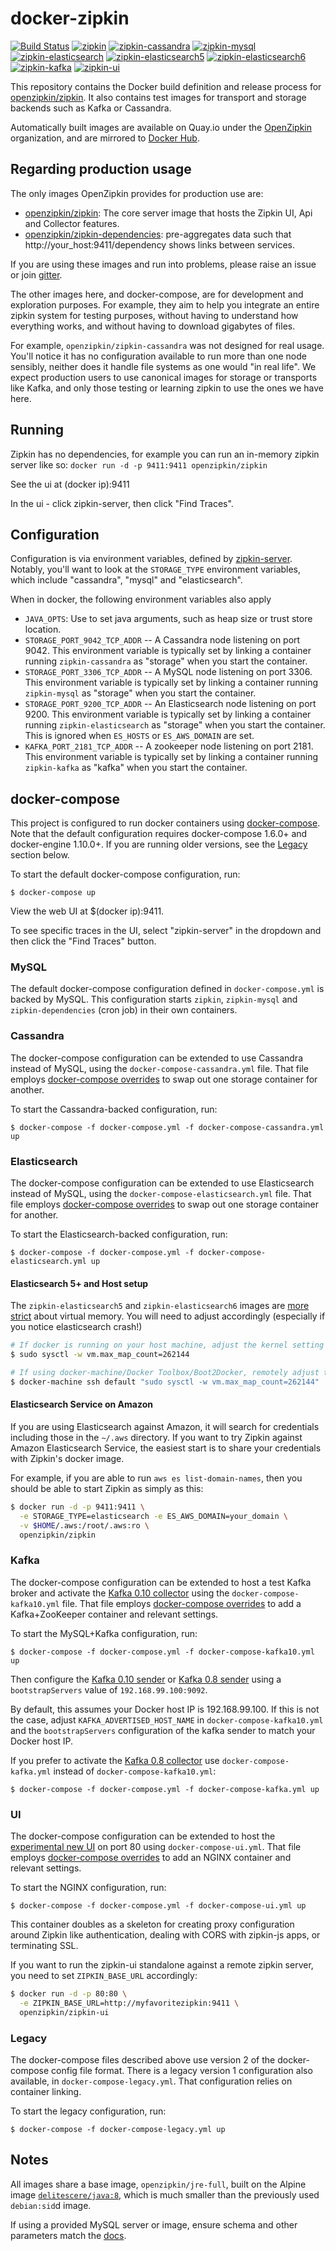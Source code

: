 # docker-zipkin

[![Build Status](https://travis-ci.org/openzipkin/docker-zipkin.svg)](https://travis-ci.org/openzipkin/docker-zipkin)
[![zipkin](https://quay.io/repository/openzipkin/zipkin/status "zipkin")](https://quay.io/repository/openzipkin/zipkin)
[![zipkin-cassandra](https://quay.io/repository/openzipkin/zipkin-cassandra/status "zipkin-cassandra")](https://quay.io/repository/openzipkin/zipkin-cassandra)
[![zipkin-mysql](https://quay.io/repository/openzipkin/zipkin-mysql/status "zipkin-mysql")](https://quay.io/repository/openzipkin/zipkin-mysql)
[![zipkin-elasticsearch](https://quay.io/repository/openzipkin/zipkin-elasticsearch/status "zipkin-elasticsearch")](https://quay.io/repository/openzipkin/zipkin-elasticsearch)
[![zipkin-elasticsearch5](https://quay.io/repository/openzipkin/zipkin-elasticsearch5/status "zipkin-elasticsearch5")](https://quay.io/repository/openzipkin/zipkin-elasticsearch5)
[![zipkin-elasticsearch6](https://quay.io/repository/openzipkin/zipkin-elasticsearch6/status "zipkin-elasticsearch6")](https://quay.io/repository/openzipkin/zipkin-elasticsearch6)
[![zipkin-kafka](https://quay.io/repository/openzipkin/zipkin-kafka/status "zipkin-kafka")](https://quay.io/repository/openzipkin/zipkin-kafka)
[![zipkin-ui](https://quay.io/repository/openzipkin/zipkin-ui/status "zipkin-ui")](https://quay.io/repository/openzipkin/zipkin-ui)


This repository contains the Docker build definition and release process for
[openzipkin/zipkin](https://github.com/openzipkin/zipkin). It also contains
test images for transport and storage backends such as Kafka or Cassandra.

Automatically built images are available on Quay.io under the [OpenZipkin](https://quay.io/organization/openzipkin) organization,
and are mirrored to [Docker Hub](https://hub.docker.com/u/openzipkin/).

## Regarding production usage

The only images OpenZipkin provides for production use are:
* [openzipkin/zipkin](./zipkin): The core server image that hosts the Zipkin UI, Api and Collector features.
* [openzipkin/zipkin-dependencies](https://github.com/openzipkin/docker-zipkin-dependencies): pre-aggregates data such that http://your_host:9411/dependency shows links between services.

If you are using these images and run into problems, please raise an issue or
join [gitter](https://gitter.im/openzipkin/zipkin).

The other images here, and docker-compose, are for development and exploration
purposes. For example, they aim to help you integrate an entire zipkin system
for testing purposes, without having to understand how everything works, and
without having to download gigabytes of files.

For example, `openzipkin/zipkin-cassandra` was not designed for real usage.
You'll notice it has no configuration available to run more than one node
sensibly, neither does it handle file systems as one would "in real life". We
expect production users to use canonical images for storage or transports like
Kafka, and only those testing or learning zipkin to use the ones we have here.

## Running

Zipkin has no dependencies, for example you can run an in-memory zipkin server like so:
`docker run -d -p 9411:9411 openzipkin/zipkin`

See the ui at (docker ip):9411

In the ui - click zipkin-server, then click "Find Traces".

## Configuration
Configuration is via environment variables, defined by [zipkin-server](https://github.com/openzipkin/zipkin/blob/master/zipkin-server/README.md). Notably, you'll want to look at the `STORAGE_TYPE` environment variables, which
include "cassandra", "mysql" and "elasticsearch".

When in docker, the following environment variables also apply

* `JAVA_OPTS`: Use to set java arguments, such as heap size or trust store location.
* `STORAGE_PORT_9042_TCP_ADDR` -- A Cassandra node listening on port 9042. This
  environment variable is typically set by linking a container running
  `zipkin-cassandra` as "storage" when you start the container.
* `STORAGE_PORT_3306_TCP_ADDR` -- A MySQL node listening on port 3306. This
  environment variable is typically set by linking a container running
  `zipkin-mysql` as "storage" when you start the container.
* `STORAGE_PORT_9200_TCP_ADDR` -- An Elasticsearch node listening on port 9200. This
  environment variable is typically set by linking a container running
  `zipkin-elasticsearch` as "storage" when you start the container. This is ignored
  when `ES_HOSTS` or `ES_AWS_DOMAIN` are set.
* `KAFKA_PORT_2181_TCP_ADDR` -- A zookeeper node listening on port 2181. This
  environment variable is typically set by linking a container running
  `zipkin-kafka` as "kafka" when you start the container.

## docker-compose

This project is configured to run docker containers using
[docker-compose](https://docs.docker.com/compose/). Note that the default
configuration requires docker-compose 1.6.0+ and docker-engine 1.10.0+. If you
are running older versions, see the [Legacy](#legacy) section below.

To start the default docker-compose configuration, run:

    $ docker-compose up

View the web UI at $(docker ip):9411.

To see specific traces in the UI, select "zipkin-server" in the dropdown and
then click the "Find Traces" button.

### MySQL

The default docker-compose configuration defined in `docker-compose.yml` is
backed by MySQL. This configuration starts `zipkin`, `zipkin-mysql` and
`zipkin-dependencies` (cron job) in their own containers.

### Cassandra

The docker-compose configuration can be extended to use Cassandra instead of
MySQL, using the `docker-compose-cassandra.yml` file. That file employs
[docker-compose overrides](https://docs.docker.com/compose/extends/#multiple-compose-files)
to swap out one storage container for another.

To start the Cassandra-backed configuration, run:

    $ docker-compose -f docker-compose.yml -f docker-compose-cassandra.yml up

### Elasticsearch

The docker-compose configuration can be extended to use Elasticsearch instead of
MySQL, using the `docker-compose-elasticsearch.yml` file. That file employs
[docker-compose overrides](https://docs.docker.com/compose/extends/#multiple-compose-files)
to swap out one storage container for another.

To start the Elasticsearch-backed configuration, run:

    $ docker-compose -f docker-compose.yml -f docker-compose-elasticsearch.yml up

#### Elasticsearch 5+ and Host setup

The `zipkin-elasticsearch5` and `zipkin-elasticsearch6` images are [more strict](https://github.com/docker-library/docs/tree/master/elasticsearch#host-setup) about virtual memory. You will need to adjust accordingly (especially if you notice elasticsearch crash!)

```bash
# If docker is running on your host machine, adjust the kernel setting directly
$ sudo sysctl -w vm.max_map_count=262144

# If using docker-machine/Docker Toolbox/Boot2Docker, remotely adjust the same
$ docker-machine ssh default "sudo sysctl -w vm.max_map_count=262144"
```

#### Elasticsearch Service on Amazon

If you are using Elasticsearch against Amazon, it will search for credentials including those
in the `~/.aws` directory. If you want to try Zipkin against Amazon Elasticsearch Service, the
easiest start is to share your credentials with Zipkin's docker image.

For example, if you are able to run `aws es list-domain-names`, then you
should be able to start Zipkin as simply as this:

```bash
$ docker run -d -p 9411:9411 \
  -e STORAGE_TYPE=elasticsearch -e ES_AWS_DOMAIN=your_domain \
  -v $HOME/.aws:/root/.aws:ro \
  openzipkin/zipkin
```

### Kafka

The docker-compose configuration can be extended to host a test Kafka broker
and activate the [Kafka 0.10 collector](https://github.com/openzipkin/zipkin/tree/master/zipkin-collector/kafka10)
using the `docker-compose-kafka10.yml` file. That file employs
[docker-compose overrides](https://docs.docker.com/compose/extends/#multiple-compose-files)
to add a Kafka+ZooKeeper container and relevant settings.

To start the MySQL+Kafka configuration, run:

    $ docker-compose -f docker-compose.yml -f docker-compose-kafka10.yml up

Then configure the [Kafka 0.10 sender](https://github.com/openzipkin/zipkin-reporter-java/blob/master/kafka10/src/main/java/zipkin/reporter/kafka10/KafkaSender.java)
or [Kafka 0.8 sender](https://github.com/openzipkin/zipkin-reporter-java/blob/master/kafka08/src/main/java/zipkin/reporter/kafka08/KafkaSender.java)
using a `bootstrapServers` value of `192.168.99.100:9092`. 

By default, this assumes your Docker host IP is 192.168.99.100. If this is
not the case, adjust `KAFKA_ADVERTISED_HOST_NAME` in `docker-compose-kafka10.yml` 
and the `bootstrapServers` configuration of the kafka sender to match your 
Docker host IP.

If you prefer to activate the 
[Kafka 0.8 collector](https://github.com/openzipkin/zipkin/tree/master/zipkin-collector/kafka)
use `docker-compose-kafka.yml` instead of `docker-compose-kafka10.yml`:

    $ docker-compose -f docker-compose.yml -f docker-compose-kafka.yml up

### UI

The docker-compose configuration can be extended to host the [experimental new
UI](https://github.com/openzipkin/zipkin-ui) on port 80 using `docker-compose-ui.yml`.
That file employs [docker-compose overrides](https://docs.docker.com/compose/extends/#multiple-compose-files)
to add an NGINX container and relevant settings.

To start the NGINX configuration, run:

    $ docker-compose -f docker-compose.yml -f docker-compose-ui.yml up

This container doubles as a skeleton for creating proxy configuration around
Zipkin like authentication, dealing with CORS with zipkin-js apps, or
terminating SSL. 

If you want to run the zipkin-ui standalone against a remote zipkin server, you
need to set `ZIPKIN_BASE_URL` accordingly:

```bash
$ docker run -d -p 80:80 \
  -e ZIPKIN_BASE_URL=http://myfavoritezipkin:9411 \
  openzipkin/zipkin-ui
```

### Legacy

The docker-compose files described above use version 2 of the docker-compose
config file format. There is a legacy version 1 configuration also available, in
`docker-compose-legacy.yml`. That configuration relies on container linking.

To start the legacy configuration, run:

    $ docker-compose -f docker-compose-legacy.yml up

## Notes

All images share a base image, `openzipkin/jre-full`, built on the Alpine image
[`delitescere/java:8`](https://github.com/delitescere/docker-zulu), which is much
smaller than the previously used `debian:sid`d image.

If using a provided MySQL server or image, ensure schema and other parameters match the [docs](https://github.com/openzipkin/zipkin/tree/master/zipkin-storage/mysql#applying-the-schema).
